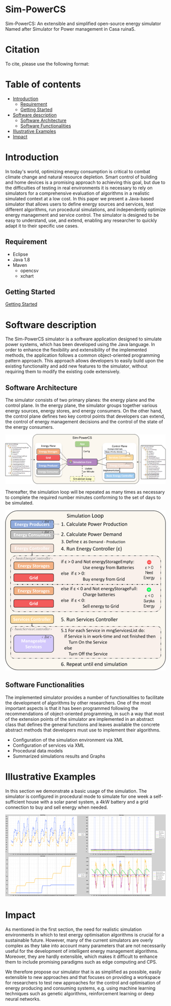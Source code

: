# Sim-PowerCS
Sim-PowerCS: An extensible and simplified open-source energy simulator
Named after Simulator for Power management in Casa ruinaS.

# Citation
To cite, please use the following format: 

# Table of contents
- [Introduction](#introduction)
  - [Requirement](#requirement)
  - [Getting Started](#getting-started)
- [Software description](#software-description)
  - [Software Architecture](#software-architecture)
  - [Software Functionalities](#software-functionalities)
- [Illustrative Examples](#illustrative-examples)
- [Impact](#impact)

# Introduction
In today's world, optimizing energy consumption is critical to combat climate change and natural resource depletion. Smart control of building and home devices is a promising approach to achieving this goal, but due to the difficulties of testing in real environments it is necessary to rely on simulators for a comprehensive evaluation of algorithms in a realistic simulated context at a low cost. In this paper we present a Java-based simulator that allows users to define energy sources and services, test different algorithms, run procedural simulations, and independently optimize energy management and service control. The simulator is designed to be easy to understand, use, and extend, enabling any researcher to quickly adapt it to their specific use cases.

## Requirement
- Eclipse
- Java 1.8
- Maven
  - opencsv
  - xchart

## Getting Started 
[Getting Started](Getting_Started.md)

# Software description
The Sim-PowerCS simulator is a software application designed to simulate power systems, which has been developed using the Java language. In order to enhance the flexibility and extensibility of the implemented methods, the application follows a common object-oriented programming pattern approach. This approach allows developers to easily build upon the existing functionality and add new features to the simulator, without requiring them to modify the existing code extensively.

## Software Architecture
The simulator consists of two primary planes: the energy plane and the control plane. In the energy plane, the simulator groups together various energy sources, energy stores, and energy consumers. On the other hand, the control plane defines two key control points that developers can extend, the control of energy management decisions and the control of the state of the energy consumers. 

![Architecture](images/Simulator.png)

Thereafter, the simulation loop will be repeated as many times as necessary to complete the required number minutes conforming to the set of days to be simulated.

![SimulationLoop](images/SimulationLoop.png)

## Software Functionalities
The implemented simulator provides a number of functionalities to facilitate the development of algorithms by other researchers. 
One of the most important aspects is that it has been programmed following the recommendations of object-oriented programming, in such a way that most of the extension points of the simulator are implemented in an abstract class that defines the general functions and leaves available the concrete abstract methods that developers must use to implement their algorithms. 

- Configuration of the simulation environment via XML
- Configuration of services via XML
- Procedural data models
- Summarized simulations results and Graphs

# Illustrative Examples
In this section we demonstrate a basic usage of the simulation.
The simulator is configured in procedural mode to simulate for one week a self-sufficient house with a solar panel system, a 4kW battery and a grid connection to buy and sell energy when needed.


![summary](images/summary.png)


# Impact
As mentioned in the first section, the need for realistic simulation environments in which to test energy optimisation algorithms is crucial for a sustainable future.
However, many of the current simulators are overly complex as they take into account many parameters that are not necessarily useful for the development of intelligent energy management algorithms.
Moreover, they are hardly extensible, which makes it difficult to enhance them to include promising paradigms such as edge computing and CPS.

We therefore propose our simulator that is as simplified as possible, easily extensible to new approaches and that focuses on providing a workspace for researchers to test new approaches for the control and optimisation of energy producing and consuming systems, e.g. using machine learning techniques such as genetic algorithms, reinforcement learning or deep neural networks.
